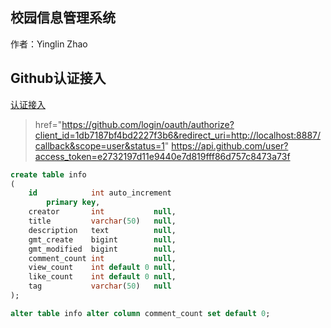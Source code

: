 ## 校园信息管理系统
作者：Yinglin Zhao

## Github认证接入

[认证接入](https://developer.github.com/apps/building-oauth-apps/authorizing-oauth-apps/)

> href="https://github.com/login/oauth/authorize?client_id=1db7187bf4bd2227f3b6&redirect_uri=http://localhost:8887/callback&scope=user&status=1"
>https://api.github.com/user?access_token=e2732197d11e9440e7d819fff86d757c8473a73f

```sql
create table info
(
    id            int auto_increment
        primary key,
    creator       int           null,
    title         varchar(50)   null,
    description   text          null,
    gmt_create    bigint        null,
    gmt_modified  bigint        null,
    comment_count int           null,
    view_count    int default 0 null,
    like_count    int default 0 null,
    tag           varchar(50)   null
);

alter table info alter column comment_count set default 0;
```